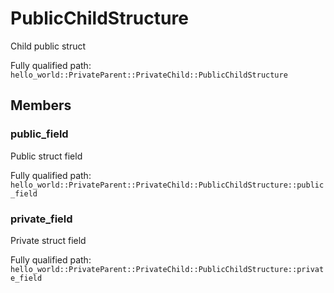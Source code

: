 # PublicChildStructure

Child public struct


Fully qualified path: `hello_world::PrivateParent::PrivateChild::PublicChildStructure`

## Members

### public_field

Public struct field

Fully qualified path: `hello_world::PrivateParent::PrivateChild::PublicChildStructure::public_field`


### private_field

Private struct field

Fully qualified path: `hello_world::PrivateParent::PrivateChild::PublicChildStructure::private_field`


